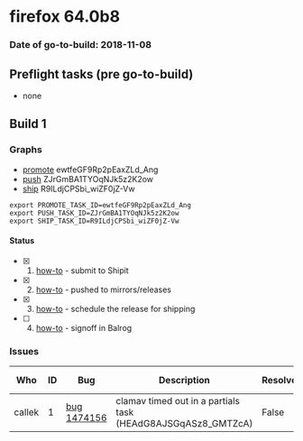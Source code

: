 # firefox 64.0b8

### Date of go-to-build: 2018-11-08

## Preflight tasks (pre go-to-build)
- none

## Build 1  

### Graphs
* [promote](https://tools.taskcluster.net/push-inspector/#/ewtfeGF9Rp2pEaxZLd_Ang) ewtfeGF9Rp2pEaxZLd_Ang
* [push](https://tools.taskcluster.net/push-inspector/#/ZJrGmBA1TYOqNJk5z2K2ow) ZJrGmBA1TYOqNJk5z2K2ow
* [ship](https://tools.taskcluster.net/push-inspector/#/R9ILdjCPSbi_wiZF0jZ-Vw) R9ILdjCPSbi_wiZF0jZ-Vw
```
export PROMOTE_TASK_ID=ewtfeGF9Rp2pEaxZLd_Ang
export PUSH_TASK_ID=ZJrGmBA1TYOqNJk5z2K2ow
export SHIP_TASK_ID=R9ILdjCPSbi_wiZF0jZ-Vw
```


#### Status
- [x] 1.  [how-to](https://wiki.mozilla.org/Release:Release_Automation_on_Mercurial:Starting_a_Release#Submit_to_Ship_It)  - submit to Shipit
- [x] 2.  [how-to](https://github.com/mozilla-releng/releasewarrior-2.0/blob/master/docs/release-promotion/desktop/howto.md#push-artifacts-to-releases-directory)  - pushed to mirrors/releases
- [x] 3.  [how-to](https://github.com/mozilla-releng/releasewarrior-2.0/blob/master/docs/release-promotion/desktop/howto.md#ship-the-release)  - schedule the release for shipping
- [ ] 4.  [how-to](https://github.com/mozilla-releng/releasewarrior-2.0/blob/master/docs/release-promotion/desktop/howto.md#obtain-sign-offs-for-changes)  - signoff in Balrog

### Issues
| Who                 | ID               | Bug                                                                 | Description                | Resolved                | Future Threat                |
| ------------------- | ---------------- | ------------------------------------------------------------------- | -------------------------- | ----------------------- | ---------------------------- |
| callek  | 1 | [bug 1474156](https://bugzil.la/1474156)        | clamav timed out in a partials task (HEAdG8AJSGqASz8_GMTZcA) | False | True |

